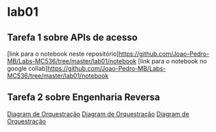 # lab01

## Tarefa 1 sobre APIs de acesso
[link para o notebook neste repositório]https://github.com/Joao-Pedro-MB/Labs-MC536/tree/master/lab01/notebook
[link para o notebook no google collab]https://github.com/Joao-Pedro-MB/Labs-MC536/tree/master/lab01/notebook

## Tarefa 2 sobre Engenharia Reversa
[Diagram de Orquestração](images/imagem1.png)
[Diagram de Orquestração](images/imagem1.png)
[Diagram de Orquestração](images/imagem1.png)
